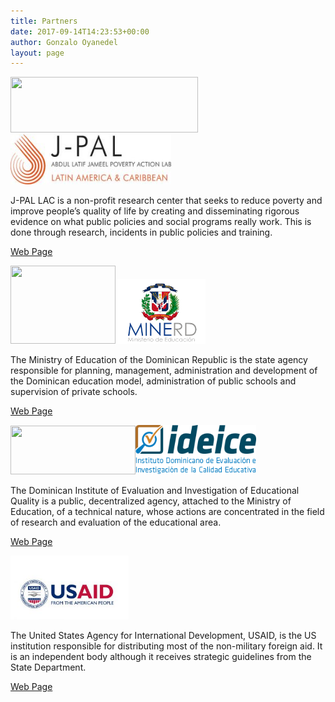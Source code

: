 ```yaml
---
title: Partners
date: 2017-09-14T14:23:53+00:00
author: Gonzalo Oyanedel
layout: page
---
```

<img class="alignnone size-medium wp-image-23" src="/wp-content/uploads/2017/08/24685266591_cdb72f7120-300x89.jpg" alt="" width="300" height="89" /><img class="alignnone wp-image-236" src="/wp-content/uploads/2017/09/24685266591_cdb72f7120-300x89.jpg" alt="" width="257" height="80" />

J-PAL LAC is a non-profit research center that seeks to reduce poverty and improve people&#8217;s quality of life by creating and disseminating rigorous evidence on what public policies and social programs really work. This is done through research, incidents in public policies and training.

[Web Page](https://www.povertyactionlab.org/lac)

<img class="alignnone wp-image-22" src="/wp-content/uploads/2017/08/download-e1504898669880.png" alt="" width="168" height="125" /><img class="alignnone wp-image-237" src="/wp-content/uploads/2017/09/download.png" alt="" width="144" height="104" /> 

The Ministry of Education of the Dominican Republic is the state agency responsible for planning, management, administration and development of the Dominican education model, administration of public schools and supervision of private schools.

[Web Page](http://ministeriodeeducacion.gob.do/)

<img class="alignnone size-full wp-image-21" src="/wp-content/uploads/2017/08/ideice-logo-e1504898745519.png" alt="" width="200" height="78" /><img class="alignnone wp-image-238" src="/wp-content/uploads/2017/09/ideice-logo.png" alt="" width="193" height="79" /> 

The Dominican Institute of Evaluation and Investigation of Educational Quality is a public, decentralized agency, attached to the Ministry of Education, of a technical nature, whose actions are concentrated in the field of research and evaluation of the educational area.

[Web Page](http://www.ideice.gob.do/index.php)

<img class="alignnone wp-image-239" src="/wp-content/uploads/2017/09/usaid-logo-web-300x158.jpg" alt="" width="189" height="102" /> 

The United States Agency for International Development, USAID, is the US institution responsible for distributing most of the non-military foreign aid. It is an independent body although it receives strategic guidelines from the State Department.

[Web Page](https://www.usaid.gov/)